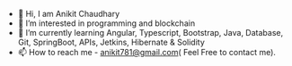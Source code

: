 - 👋 Hi, I am Anikit Chaudhary
- 👀 I’m interested in programming and blockchain
- 🌱 I’m currently learning Angular, Typescript, Bootstrap, Java, Database, Git, SpringBoot, APIs, Jetkins, Hibernate & Solidity
- 📫 How to reach me - anikit781@gmail.com( Feel Free to contact me).

<!---
Anikit013/Anikit013 is a ✨ special ✨ repository because its `README.md` (this file) appears on your GitHub profile.
You can click the Preview link to take a look at your changes.
--->
